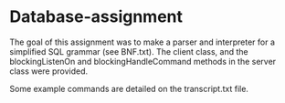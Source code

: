 # Database-assignment

The goal of this assignment was to make a parser and interpreter for a simplified SQL grammar (see BNF.txt).
The client class, and the blockingListenOn and blockingHandleCommand methods in the server class were provided.

Some example commands are detailed on the transcript.txt file.

